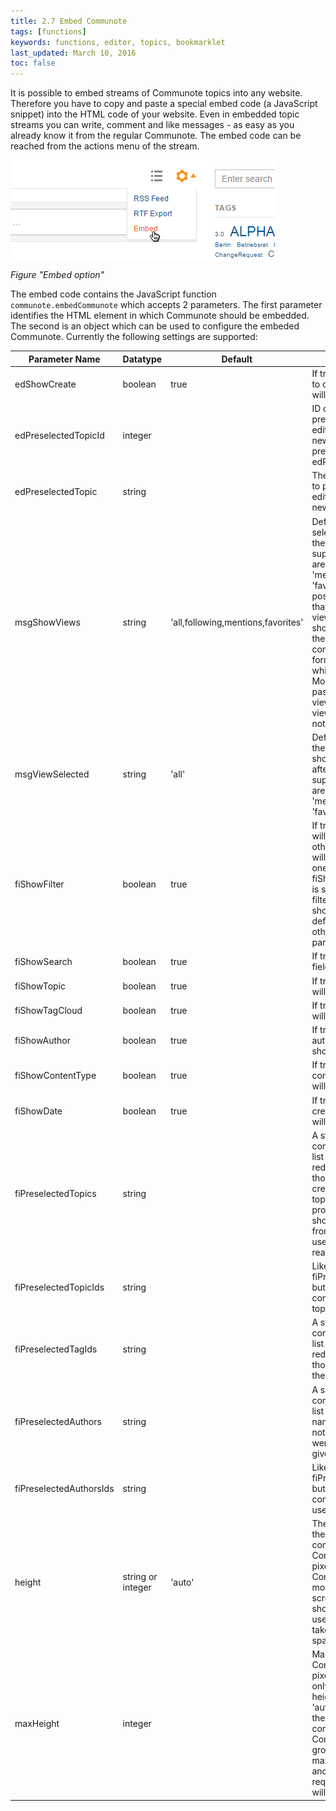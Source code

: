 ```yaml
---
title: 2.7 Embed Communote
tags: [functions]
keywords: functions, editor, topics, bookmarklet
last_updated: March 10, 2016
toc: false
---
```


It is possible to embed streams of Communote topics into any website. Therefore you have to copy and paste a special embed code (a JavaScript snippet) into the HTML code of your website.
Even in embedded topic streams you can write, comment and like messages - as easy as you already know it from the regular Communote. The embed code can be reached from the actions menu of the stream.

![](images/embed_option.png)

_Figure "Embed option"_

The embed code contains the JavaScript function ```communote.embedCommunote``` which accepts 2 parameters. The first parameter identifies the HTML element in which Communote should be embedded. The second is an object which can be used to configure the embeded Communote. Currently the following settings are supported:

| Parameter Name   | Datatype | Default | Description |
| ---------------- |-----------------|-----------------|-----------------|
| edShowCreate | boolean | true | If true the the editor to create new notes will be shown |
| edPreselectedTopicId | integer | | ID of a topic to preselect it in the editor for creating new notes. Has precendence over edPreselectedTopic. |
| edPreselectedTopic | string | | The alias of a topic to preselect it in the editor for creating new notes. |
| msgShowViews | string | 'all,following,mentions,favorites' | Defines the selectable views of the note feed. The supported values are 'all', 'following', 'mentions' and 'favorites'. It is possible to define that more than one view should be shown by specifying the view names in comma separated form (without whitespace). Moreover, when passing an unknown view like 'none' the view selection will not be shown.|
| msgViewSelected | string | 'all' | Defines the view of the note feed which should be shown after loading. The supported values are 'all', 'following', 'mentions' and 'favorites'. |
| fiShowFilter | boolean | true | If true the filter area will be shown, otherwise no filters will be shown even if one of the other fiShow parameters is set. Which of the filters should be shown can be defined with the other fiShow parameters. |
| fiShowSearch | boolean | true | If true the search field will be shown. |
| fiShowTopic | boolean | true | If true the topic filter will be shown. |
| fiShowTagCloud | boolean | true | If true the tag cloud will be shown. |
| fiShowAuthor | boolean | true | If true the note author filter will be shown. |
| fiShowContentType | boolean | true | If true the note content type filter will be shown. |
| fiShowDate | boolean | true | If true the note creation date filter will be shown. |
| fiPreselectedTopics | string | | A string with a comma separated list of topic aliases to reduce the notes to those which were created in the given topics. If not provided the feed shows the notes from all topics the user is allowed to read. |
| fiPreselectedTopicIds | string | | Like fiPreselectedTopics but as a list of comma separated topic IDs. |
| fiPreselectedTagIds | string | | A string with a comma separated list of IDs of tags to reduce the notes to those which have the given tags. |
| fiPreselectedAuthors | string | | A string with a comma separated list of user (login) names to reduce the notes to those which were created by the given users. |
| fiPreselectedAuthorsIds | string | | Like fiPreselectedAuthors but as a list of comma separated user IDs. |
| height | string or integer | 'auto' | The fixed height of the HTML element containing Communote in pixels. In case Communote needs more space, scrollbars will be shown. If 'auto' is used Communote takes up as much space as it needs. |
| maxHeight | integer | | Maximum height of Communote in pixels. This setting only has an effect if height is set to 'auto'. In this case the element containing Communote will grow until this maximum is reached and if more space is required scrollbars will be shown. |
